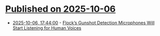 # [Published on 2025-10-06](index.md)

* [2025-10-06, 17:44:00](https://soylentnews.org/article.pl?sid=25/10/05/1356208&from=rss) - [Flock’s Gunshot Detection Microphones Will Start Listening for Human Voices](https://soylentnews.org/article.pl?sid=25/10/05/1356208&from=rss)

